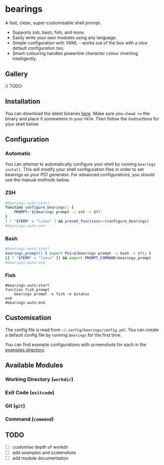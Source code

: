 # bearings

A fast, clean, super-customisable shell prompt.

- Supports zsh, bash, fish, and more.
- Easily write your own modules using any language.
- Simple configuration with YAML - works out of the box with a nice default configuration too. 
- Smart-colouring handles powerline character colour inverting intelligently.

## Gallery

// TODO

## Installation

You can download the latest binaries [here](https://github.com/liamg/bearings/releases/latest). Make sure you `chmod +x`  the binary and place it somewhere in your `PATH`. Then follow the instructions for your shell below.

## Configuration

### Automatic

You can attempt to automatically configure your shell by running `bearings install`. This will modify your shell configuration files in order to set bearings as your PS1 generator. For advanced configurations, you should use the manual methods below.

### ZSH

```zsh
#bearings-auto:start
function configure_bearings() {
    PROMPT="$(bearings prompt -s zsh -e $?)"
}
[ ! "$TERM" = "linux" ] && precmd_functions+=(configure_bearings)
#bearings-auto:end
```

### Bash

```bash
#bearings-auto:start
bearings_prompt() { export PS1=$(bearings prompt -s bash -e $?); }
[[ ! "$TERM" = "linux" ]] && export PROMPT_COMMAND=bearings_prompt
#bearings-auto:end
```

### Fish

```fish
#bearings-auto:start
function fish_prompt
    bearings prompt -s fish -e $status
end
#bearings-auto:end
```

## Customisation

The config file is read from `~/.config/bearings/config.yml`. You can create a default config file by running `bearings` for the first time.

You can find example configurations with screenshots for each in the [examples directory](_examples).

## Available Modules

### Working Directory (`workdir`)
### Exit Code (`exitcode`)
### Git (`git`)
### Command (`command`)

## TODO

- [ ] customise depth of workdir
- [ ] add examples and screenshots
- [ ] add module documentation
